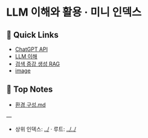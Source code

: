 # LLM 이해와 활용 · 미니 인덱스

## 🔗 Quick Links
- [ChatGPT API](./ChatGPT%20API)
- [LLM 이해](./LLM%20%EC%9D%B4%ED%95%B4)
- [검색 증강 생성 RAG](./%EA%B2%80%EC%83%89%20%EC%A6%9D%EA%B0%95%20%EC%83%9D%EC%84%B1%20RAG)
- [image](./image)

## 📄 Top Notes
- [환경 구성.md](./%ED%99%98%EA%B2%BD%20%EA%B5%AC%EC%84%B1.md)

—
- 상위 인덱스: [../](../) · 루트: [../../](../../)

